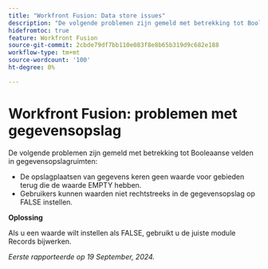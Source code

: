 ```yaml
---
title: "Workfront Fusion: Data store issues"
description: "De volgende problemen zijn gemeld met betrekking tot Booleaanse velden in gegevensopslagruimten: gegevensopslagruimten retourneren geen waarde voor velden met de waarde EMPTY en gebruikers kunnen geen waarden instellen op FALSE rechtstreeks in de gegevensopslag."
hidefromtoc: true
feature: Workfront Fusion
source-git-commit: 2cbde79df7bb110e083f8e8b65b319d9c682e188
workflow-type: tm+mt
source-wordcount: '100'
ht-degree: 0%

---
```



# Workfront Fusion: problemen met gegevensopslag

De volgende problemen zijn gemeld met betrekking tot Booleaanse velden in gegevensopslagruimten:

* De opslagplaatsen van gegevens keren geen waarde voor gebieden terug die de waarde EMPTY hebben.
* Gebruikers kunnen waarden niet rechtstreeks in de gegevensopslag op FALSE instellen.

**Oplossing**

Als u een waarde wilt instellen als FALSE, gebruikt u de juiste module Records bijwerken.

_Eerste rapporteerde op 19 September, 2024._
